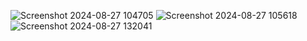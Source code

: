 
![Screenshot 2024-08-27 104705](https://github.com/user-attachments/assets/676b62b3-50a7-4694-b6ea-96c86e4a49ed)
![Screenshot 2024-08-27 105618](https://github.com/user-attachments/assets/8fef6033-f93b-44cc-9b41-450f4f814a24)
![Screenshot 2024-08-27 132041](https://github.com/user-attachments/assets/e82d8bfe-291e-4eb9-9dd8-599a63b852f4)
